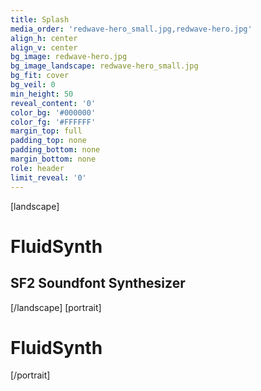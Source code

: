 ```yaml
---
title: Splash
media_order: 'redwave-hero_small.jpg,redwave-hero.jpg'
align_h: center
align_v: center
bg_image: redwave-hero.jpg
bg_image_landscape: redwave-hero_small.jpg
bg_fit: cover
bg_veil: 0
min_height: 50
reveal_content: '0'
color_bg: '#000000'
color_fg: '#FFFFFF'
margin_top: full
padding_top: none
padding_bottom: none
margin_bottom: none
role: header
limit_reveal: '0'
---
```


[landscape]
# FluidSynth
## SF2 Soundfont Synthesizer
[/landscape]
[portrait]
# FluidSynth
[/portrait]

